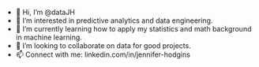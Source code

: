 - 👋 Hi, I’m @dataJH
- 👀 I’m interested in predictive analytics and data engineering.
- 🌱 I’m currently learning how to apply my statistics and math background in machine learning.
- 💞️ I’m looking to collaborate on data for good projects.
- 📫 Connect with me:  linkedin.com/in/jennifer-hodgins

<!---
dataJH/dataJH is a ✨ special ✨ repository because its `README.md` (this file) appears on your GitHub profile.
You can click the Preview link to take a look at your changes.
--->
